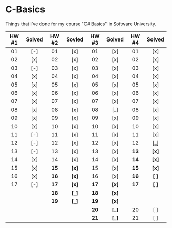 C-Basics
========
Things that I've done for my course "C# Basics" in Software University.

|HW #1|Solved|HW #2| Sovled |HW #3|Solved|HW #4|Solved|
|:-:|:-:|:----:|:-----:|:----:|:-----:|:----:|:-----:|
|01 |[-]|01    |[x]    |01    |[x]    |01    |[x]    |
|02 |[x]|02    |[x]    |02    |[x]    |02    |[x]    |
|03 |[-]|03    |[x]    |03    |[x]    |03    |[x]    |
|04 |[x]|04    |[x]    |04    |[x]    |04    |[x]    |
|05 |[x]|05    |[x]    |05    |[x]    |05    |[x]    |
|06 |[x]|06    |[x]    |06    |[x]    |06    |[x]    |
|07 |[x]|07    |[x]    |07    |[x]    |07    |[x]    |
|08 |[x]|08    |[x]    |08    |[_]    |08    |[x]    |
|09 |[x]|09    |[x]    |09    |[x]    |09    |[x]    |
|10 |[x]|10    |[x]    |10    |[x]    |10    |[x]    |
|11 |[-]|11    |[x]    |11    |[x]    |11    |[x]    |
|12 |[-]|12    |[x]    |12    |[x]    |12    |[_]    |
|13 |[-]|13    |[x]    |13    |[x]    |**13**|**[x]**|
|14 |[x]|14    |[x]    |14    |[x]    |**14**|**[x]**|
|15 |[x]|**15**|**[x]**|15    |[x]    |**15**|**[x]**|
|16 |[x]|**16**|**[x]**|16    |[x]    |**16**|**[ ]**|
|17 |[-]|**17**|**[x]**|**17**|**[x]**|**17**|**[ ]**|
|   |   |**18**|**[_]**|**18**|**[x]**|      |       |
|   |   |**19**|**[_]**|**19**|**[x]**|      |       |
|   |   |      |       |**20**|**[_]**|20    |    [ ]|
|   |   |      |       |**21**|**[_]**|21    |    [ ]|
